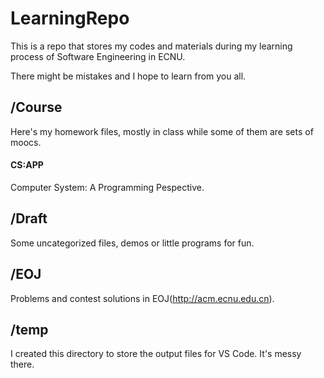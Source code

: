 # LearningRepo

This is a repo that stores my codes and materials during my learning process of Software Engineering in ECNU.

There might be mistakes and I hope to learn from you all.

## /Course

Here's my homework files, mostly in class while some of them are sets of moocs.
#### CS:APP
Computer System: A Programming Pespective.

## /Draft

Some uncategorized files, demos or little programs for fun.

## /EOJ

Problems and contest solutions in EOJ(http://acm.ecnu.edu.cn).

## /temp

I created this directory to store the output files for VS Code.
It's messy there.

